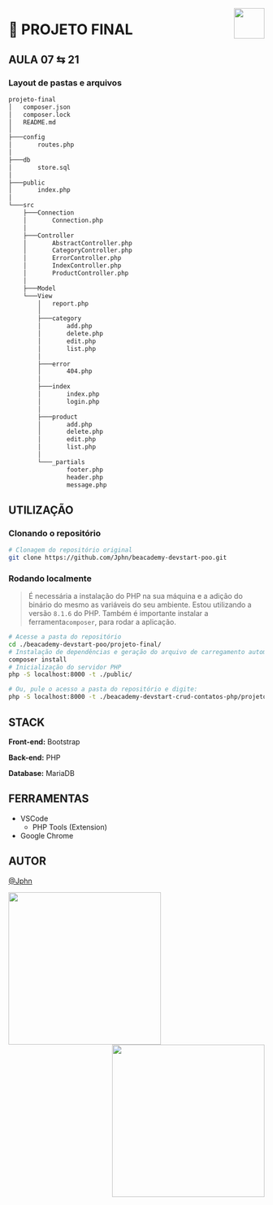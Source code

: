 <a href="https://www.beacademy.com.br/devstartpaylivre/" target="_blank"><img src="https://www.beacademy.com.br/wp-content/uploads/2022/02/Cubo.png" align="right" width="60"/></a>

# 📂 PROJETO FINAL

## AULA 07 ⇆ 21

### Layout de pastas e arquivos

```sh
projeto-final
│   composer.json
│   composer.lock
│   README.md
│   
├───config
│       routes.php
│       
├───db
│       store.sql
│       
├───public
│       index.php
│       
└───src
    ├───Connection
    │       Connection.php
    │       
    ├───Controller
    │       AbstractController.php
    │       CategoryController.php
    │       ErrorController.php
    │       IndexController.php
    │       ProductController.php
    │       
    ├───Model
    └───View
        │   report.php
        │   
        ├───category
        │       add.php
        │       delete.php
        │       edit.php
        │       list.php
        │       
        ├───error
        │       404.php
        │       
        ├───index
        │       index.php
        │       login.php
        │
        ├───product
        │       add.php
        │       delete.php
        │       edit.php
        │       list.php
        │
        └───_partials
                footer.php
                header.php
                message.php
```

## UTILIZAÇÃO

### Clonando o repositório

```sh
# Clonagem do repositório original
git clone https://github.com/Jphn/beacademy-devstart-poo.git
```

### Rodando localmente

> É necessária a instalação do PHP na sua máquina e a adição do binário do mesmo as variáveis do seu ambiente. Estou utilizando a versão `8.1.6` do PHP. Também é importante instalar a ferramenta`composer`, para rodar a aplicação.

```sh
# Acesse a pasta do repositório
cd ./beacademy-devstart-poo/projeto-final/
# Instalação de dependências e geração do arquivo de carregamento automático das classes
composer install
# Inicialização do servidor PHP
php -S localhost:8000 -t ./public/
```

```sh
# Ou, pule o acesso a pasta do repositório e digite:
php -S localhost:8000 -t ./beacademy-devstart-crud-contatos-php/projeto-final/public/
```

## STACK

**Front-end:** Bootstrap

**Back-end:** PHP

**Database:** MariaDB

## FERRAMENTAS

- VSCode
  - PHP Tools (Extension)
- Google Chrome

## AUTOR

[@Jphn](https://github.com/Jphn)

<a href="https://www.beacademy.com.br/" target="_blank"><img src="https://www.beacademy.com.br/wp-content/uploads/2019/11/Logo-Topo.png" width="300" align="left" /></a>
<a href="https://www.paylivre.com/" target="_blank"><img src="https://web.paylivre.com/static/media/logo-blue.c7100186.png" width="300" align="right" /></a>
